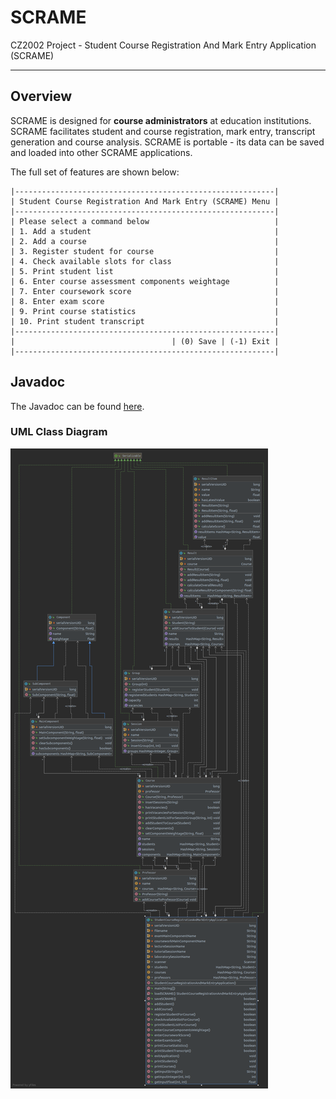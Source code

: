 # SCRAME

CZ2002 Project - Student Course Registration And Mark Entry Application (SCRAME)

---

## Overview
SCRAME is designed for **course administrators** at education institutions. SCRAME facilitates student and course registration, mark entry, transcript generation and course analysis. SCRAME is portable - its data can be saved and loaded into other SCRAME applications.

The full set of features are shown below:
```
|----------------------------------------------------------|
| Student Course Registration And Mark Entry (SCRAME) Menu |
|----------------------------------------------------------|
| Please select a command below                            |
| 1. Add a student                                         |
| 2. Add a course                                          |
| 3. Register student for course                           |
| 4. Check available slots for class                       |
| 5. Print student list                                    |
| 6. Enter course assessment components weightage          |
| 7. Enter coursework score                                |
| 8. Enter exam score                                      |
| 9. Print course statistics                               |
| 10. Print student transcript                             |
|----------------------------------------------------------|
|                                   | (0) Save | (-1) Exit |
|----------------------------------------------------------|
```

## Javadoc
The Javadoc can be found [here](https://quizzical-fermi-b55f0c.netlify.com).

### UML Class Diagram
!["UML Class Diagram"](./diagrams/StudentCourseRegistrationAndMarkEntryApplication.png)


